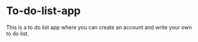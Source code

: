 # To-do-list-app
This is a to do list app where you can create an account and write your own to do list.
